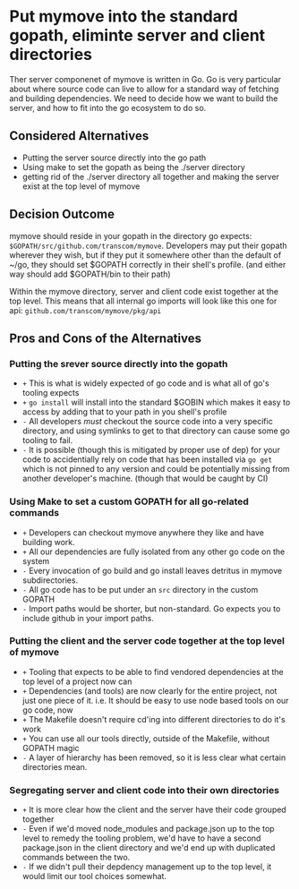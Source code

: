 # Put mymove into the standard gopath, eliminte server and client directories

Ther server componenet of mymove is written in Go. Go is very particular about where source code can live to allow for a standard way of fetching and building dependencies. We need to decide how we want to build the server, and how to fit into the go ecosystem to do so.

## Considered Alternatives

* Putting the server source directly into the go path
* Using make to set the gopath as being the ./server directory
* getting rid of the ./server directory all together and making the server exist at the top level of mymove

## Decision Outcome

mymove should reside in your gopath in the directory go expects: `$GOPATH/src/github.com/transcom/mymove`. Developers may put their gopath wherever they wish, but if they put it somewhere other than the default of ~/go, they should set $GOPATH correctly in their shell's profile. (and either way should add $GOPATH/bin to their path)

Within the mymove directory, server and client code exist together at the top level. This means that all internal go imports will look like this one for api: `github.com/transcom/mymove/pkg/api`

## Pros and Cons of the Alternatives

### Putting the srever source directly into the gopath

* `+` This is what is widely expected of go code and is what all of go's tooling expects
* `+` `go install` will install into the standard $GOBIN which makes it easy to access by adding that to your path in you shell's profile
* `-` All developers *must* checkout the source code into a very specific directory, and using symlinks to get to that directory can cause some go tooling to fail.
* `-` It is possible (though this is mitigated by proper use of dep) for your code to accidentially rely on code that has been installed via `go get` which is not pinned to any version and could be potentially missing from another developer's machine. (though that would be caught by CI)

### Using Make to set a custom GOPATH for all go-related commands

* `+` Developers can checkout mymove anywhere they like and have building work.
* `+` All our dependencies are fully isolated from any other go code on the system
* `-` Every invocation of go build and go install leaves detritus in mymove subdirectories.
* `-` All go code has to be put under an `src` directory in the custom GOPATH
* `-` Import paths would be shorter, but non-standard. Go expects you to include github in your import paths.

### Putting the client and the server code together at the top level of mymove

* `+` Tooling that expects to be able to find vendored dependencies at the top level of a project now can
* `+` Dependencies (and tools) are now clearly for the entire project, not just one piece of it. i.e. It should be easy to use node based tools on our go code, now
* `+` The Makefile doesn't require cd'ing into different directories to do it's work
* `+` You can use all our tools directly, outside of the Makefile, without GOPATH magic
* `-` A layer of hierarchy has been removed, so it is less clear what certain directories mean.

### Segregating server and client code into their own directories

* `+` It is more clear how the client and the server have their code grouped together
* `-` Even if we'd moved node_modules and package.json up to the top level to remedy the tooling problem, we'd have to have a second package.json in the client directory and we'd end up with duplicated commands between the two.
* `-` If we didn't pull their depdency management up to the top level, it would limit our tool choices somewhat.
